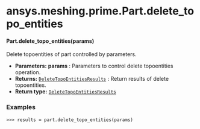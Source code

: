 # ansys.meshing.prime.Part.delete_topo_entities

#### Part.delete_topo_entities(params)

Delete topoentities of part controlled by parameters.

* **Parameters:**
  **params**
  : Parameters to control delete topoentities operation.
* **Returns:**
  [`DeleteTopoEntitiesResults`](ansys.meshing.prime.DeleteTopoEntitiesResults.md#ansys.meshing.prime.DeleteTopoEntitiesResults)
  : Return results of delete topoentities.
* **Return type:**
  [`DeleteTopoEntitiesResults`](ansys.meshing.prime.DeleteTopoEntitiesResults.md#ansys.meshing.prime.DeleteTopoEntitiesResults)

### Examples

```pycon
>>> results = part.delete_topo_entities(params)
```

<!-- !! processed by numpydoc !! -->
